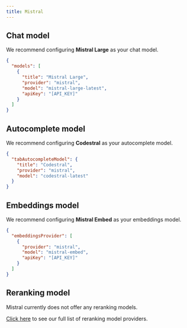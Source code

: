 ```yaml
---
title: Mistral
---
```


## Chat model

We recommend configuring **Mistral Large** as your chat model.

```json title="config.json"
{
  "models": [
    {
      "title": "Mistral Large",
      "provider": "mistral",
      "model": "mistral-large-latest",
      "apiKey": "[API_KEY]"
    }
  ]
}
```

## Autocomplete model

We recommend configuring **Codestral** as your autocomplete model.

```json title="config.json"
{
  "tabAutocompleteModel": {
    "title": "Codestral",
    "provider": "mistral",
    "model": "codestral-latest"
  }
}
```

## Embeddings model

We recommend configuring **Mistral Embed** as your embeddings model.

```json title="config.json"
{
  "embeddingsProvider": [
    {
      "provider": "mistral",
      "model": "mistral-embed",
      "apiKey": "[API_KEY]"
    }
  ]
}
```

## Reranking model

Mistral currently does not offer any reranking models.

[Click here](../../model-types/reranking.md) to see our full list of reranking model providers.
